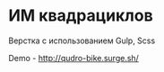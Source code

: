 <h1>ИМ квадрациклов</h1>

<p> Верстка с использованием Gulp, Scss </p>

Demo - http://qudro-bike.surge.sh/
